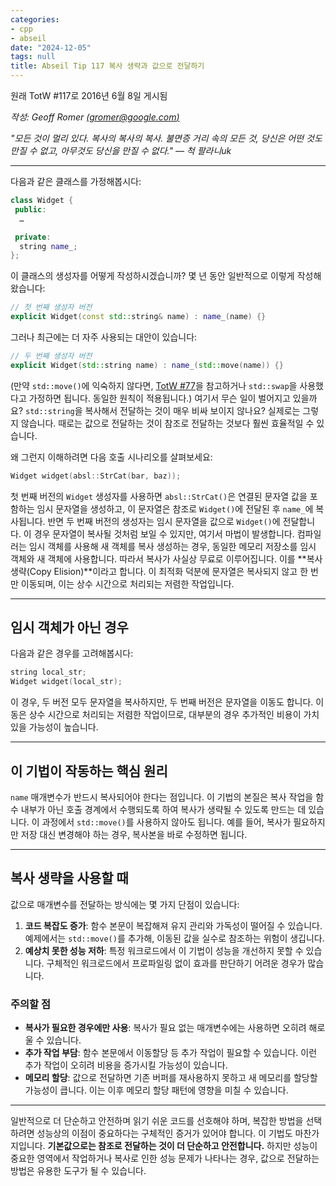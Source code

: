 ```yaml
---
categories:
- cpp
- abseil
date: "2024-12-05"
tags: null
title: Abseil Tip 117 복사 생략과 값으로 전달하기
---
```




원래 TotW #117로 2016년 6월 8일 게시됨

*작성: Geoff Romer [(gromer@google.com)](mailto:gromer@gmail.com)*

*"모든 것이 멀리 있다. 복사의 복사의 복사. 불면증 거리 속의 모든 것, 당신은 어떤 것도 만질 수 없고, 아무것도 당신을 만질 수 없다." — 척 팔라니uk*

---

다음과 같은 클래스를 가정해봅시다:

```c++
class Widget {
 public:
  …

 private:
  string name_;
};
```

이 클래스의 생성자를 어떻게 작성하시겠습니까? 몇 년 동안 일반적으로 이렇게 작성해왔습니다:

```c++
// 첫 번째 생성자 버전
explicit Widget(const std::string& name) : name_(name) {}
```

그러나 최근에는 더 자주 사용되는 대안이 있습니다:

```c++
// 두 번째 생성자 버전
explicit Widget(std::string name) : name_(std::move(name)) {}
```

(만약 `std::move()`에 익숙하지 않다면, [TotW #77](/tips/77)을 참고하거나 `std::swap`을 사용했다고 가정하면 됩니다. 동일한 원칙이 적용됩니다.) 여기서 무슨 일이 벌어지고 있을까요? `std::string`을 복사해서 전달하는 것이 매우 비싸 보이지 않나요? 실제로는 그렇지 않습니다. 때로는 값으로 전달하는 것이 참조로 전달하는 것보다 훨씬 효율적일 수 있습니다.

왜 그런지 이해하려면 다음 호출 시나리오를 살펴보세요:

```c++
Widget widget(absl::StrCat(bar, baz));
```

첫 번째 버전의 `Widget` 생성자를 사용하면 `absl::StrCat()`은 연결된 문자열 값을 포함하는 임시 문자열을 생성하고, 이 문자열은 참조로 `Widget()`에 전달된 후 `name_`에 복사됩니다. 반면 두 번째 버전의 생성자는 임시 문자열을 값으로 `Widget()`에 전달합니다. 이 경우 문자열이 복사될 것처럼 보일 수 있지만, 여기서 마법이 발생합니다. 컴파일러는 임시 객체를 사용해 새 객체를 복사 생성하는 경우, 동일한 메모리 저장소를 임시 객체와 새 객체에 사용합니다. 따라서 복사가 사실상 무료로 이루어집니다. 이를 **복사 생략(Copy Elision)**이라고 합니다. 이 최적화 덕분에 문자열은 복사되지 않고 한 번만 이동되며, 이는 상수 시간으로 처리되는 저렴한 작업입니다.

---

## 임시 객체가 아닌 경우

다음과 같은 경우를 고려해봅시다:

```c++
string local_str;
Widget widget(local_str);
```

이 경우, 두 버전 모두 문자열을 복사하지만, 두 번째 버전은 문자열을 이동도 합니다. 이동은 상수 시간으로 처리되는 저렴한 작업이므로, 대부분의 경우 추가적인 비용이 가치 있을 가능성이 높습니다.

---

## 이 기법이 작동하는 핵심 원리

`name` 매개변수가 반드시 복사되어야 한다는 점입니다. 이 기법의 본질은 복사 작업을 함수 내부가 아닌 호출 경계에서 수행되도록 하여 복사가 생략될 수 있도록 만드는 데 있습니다. 이 과정에서 `std::move()`를 사용하지 않아도 됩니다. 예를 들어, 복사가 필요하지만 저장 대신 변경해야 하는 경우, 복사본을 바로 수정하면 됩니다.

---

## 복사 생략을 사용할 때

값으로 매개변수를 전달하는 방식에는 몇 가지 단점이 있습니다:

1. **코드 복잡도 증가**: 함수 본문이 복잡해져 유지 관리와 가독성이 떨어질 수 있습니다. 예제에서는 `std::move()`를 추가해, 이동된 값을 실수로 참조하는 위험이 생깁니다.
2. **예상치 못한 성능 저하**: 특정 워크로드에서 이 기법이 성능을 개선하지 못할 수 있습니다. 구체적인 워크로드에서 프로파일링 없이 효과를 판단하기 어려운 경우가 많습니다.

### 주의할 점

- **복사가 필요한 경우에만 사용**: 복사가 필요 없는 매개변수에는 사용하면 오히려 해로울 수 있습니다.
- **추가 작업 부담**: 함수 본문에서 이동할당 등 추가 작업이 필요할 수 있습니다. 이런 추가 작업이 오히려 비용을 증가시킬 가능성이 있습니다.
- **메모리 할당**: 값으로 전달하면 기존 버퍼를 재사용하지 못하고 새 메모리를 할당할 가능성이 큽니다. 이는 이후 메모리 할당 패턴에 영향을 미칠 수 있습니다.

---

일반적으로 더 단순하고 안전하며 읽기 쉬운 코드를 선호해야 하며, 복잡한 방법을 선택하려면 성능상의 이점이 중요하다는 구체적인 증거가 있어야 합니다. 이 기법도 마찬가지입니다. **기본값으로는 참조로 전달하는 것이 더 단순하고 안전합니다.** 하지만 성능이 중요한 영역에서 작업하거나 복사로 인한 성능 문제가 나타나는 경우, 값으로 전달하는 방법은 유용한 도구가 될 수 있습니다.